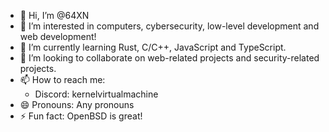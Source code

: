 - 👋 Hi, I’m @64XN
- 👀 I’m interested in computers, cybersecurity, low-level development and web development!
- 🌱 I’m currently learning Rust, C/C++, JavaScript and TypeScript.
- 💞️ I’m looking to collaborate on web-related projects and security-related projects.
- 📫 How to reach me:
    - Discord: kernelvirtualmachine
- 😄 Pronouns: Any pronouns
- ⚡ Fun fact: OpenBSD is great!
